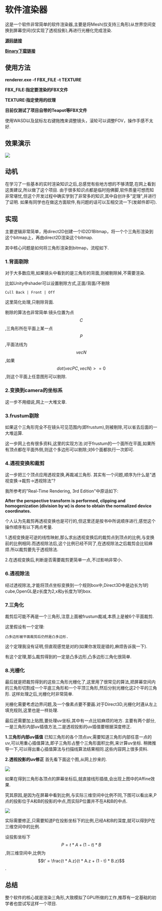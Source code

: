 ﻿<script type="text/javascript" async="" src="https://cdn.mathjax.org/mathjax/latest/MathJax.js?config=TeX-MML-AM_CHTML"> </script>

# 软件渲染器 
这是一个软件非常简单的软件渲染器,主要是将Mesh(仅支持三角形)从世界空间变换到屏幕空间(仅实现了透视投影),再进行光栅化完成渲染.

__[源码链接](https://github.com/knightlyj/renderer)__

__[Binary下载链接](https://github.com/knightlyj/renderer/releases/download/1.0.0/renderer.rar)__

## 使用方法

__renderer.exe -f FBX_FILE -t TEXTURE__

__FBX_FILE:指定要渲染的FBX文件__

__TEXTURE:指定使用的纹理__

__目前仅测试了项目自带的Teapot等FBX文件__

使用WASD以及鼠标左右键拖拽来调整镜头，滚轮可以调整FOV，操作手感不太好.

## 效果演示

![](https://raw.githubusercontent.com/knightlyj/renderer/master/docs/img/teapot.png)

## 动机
在学习了一些基本的实时渲染知识之后,总感觉有些地方想的不够清楚,在网上看到这类建议,所以做了这个项目.
由于很多知识点都是临时抱佛脚,软件质量可想而知非常堪忧,但这个开发过程中确实学到了非常多的知识,其中自创许多"定理",并进行了证明.
如果有同学也在做这方面软件,有问题的话可以互相交流一下(发邮件即可).

## 实现
主要逻辑非常简单，用direct2D创建一个ID2D1Bitmap，将一个个三角形渲染到这个bitmap上，再由direct2D渲染这个bitmap.

其中核心问题是如何将三角形渲染到bitmap，流程如下.

### 1.背面剔除
对于大多数应用,如果镜头中看到的是三角形的背面,则被剔除掉,不需要渲染.

比如Unity中shader可以设置剔除方式,正面/背面/不剔除
```
Cull Back | Front | Off
```

这里简化处理,只剔除背面.

剔除的算法也非常简单:镜头位置为点$$C$$,三角形所在平面上某一点$$P$$,平面法线为$$vec{N}$$,如果$$dot(vec{PC}, vec{N}) >= 0$$,则这个平面上任意图形可以剔除.

### 2.变换到camera的坐标系
这一步不用细说,网上一大堆文章.

### 3.frustum剔除
如果这个三角形完全不在镜头可见范围内(即frustum),则被剔除,可以省去后面的一大堆运算.

这一步网上也有很多资料,这里的实现方法:对于frustum的一个面所在平面,如果所有顶点都在平面外侧,则这个多边形可以剔除;对6个面都执行一次即可.

### 4.透视变换和裁剪
这一步把三个顶点应用透视变换,再裁减三角形.
其实有一个问题,顺序为什么是"透视变换->裁剪->透视除法"?

我所参考的"Real-Time Rendering, 3rd Edition"中原话如下:

__After the perspective transform is performed, clipping and homogenization (division by w) is done to obtain the normalized device coordinates.__

个人认为先裁剪再透视变换也是可行的,但这里还是按书中所说顺序进行,感觉这个操作顺序有以下两点考量.

  1.透视变换是可逆的线性映射,那么求出透视变换后的裁剪点到顶点的比例,与变换前的比例相同.而透视除法后,这个比例已经不同了,在透视除法之后裁剪会比较麻烦.所以裁剪要先于透视除法.
  
  2.在透视变换后,判断是否需要裁剪更简单一点,不过影响非常小.

### 6.透视除法
经过透视除法,才能将顶点坐标变换到一个规则box中,Direct3D中是边长为1的cube,OpenGL是z长度为2,x和y长度为1的box.

### 7.三角化 
裁剪后可能不再是一个三角形,注意上面被frustum裁减,本质上是被6个平面裁剪.

这里假设有一个定理:
```
凸多边形被平面裁剪后仍然是凸多边形.
```
这个定理我没有证明,但直观感觉是对的(如果你发现是错的,麻烦告诉我一下).

有这个定理,那么裁剪得到的一定是凸多边形,凸多边形三角化很简单.

### 8.光栅化
最后就是把裁剪得到的这些三角形光栅化了,这里用了很常见的算法,把屏幕空间内的三角形切割成一个平底三角形和一个平顶三角形,然后分别光栅化这2个平的三角形.
这样处理之后,光栅化时非常简单.

光栅化需要考虑边界问题,及一个像素点要不要画.对于Direct3D,光栅化时遵从左上填充规则,这里也是一样处理.

最后还需要加上贴图,要处理uv坐标,其中有一点比较麻烦的地方.
主要有两个部分,一是三角形内部uv插值方法,二是透视投影的uv插值要根据深度修正.

__1.三角形内部uv插值__
已知三角形的各个顶点uv,需要知道三角形内部任意一点的uv,可以用重心插值算法,即子三角形占整个三角形面积比例,来计算uv坐标.
稍微推导一下,可以得出重心插值算法与扫描线算法结果相同.这些内容网上很多资料.

__2.透视投影的uv修正__
首先看下面这个图,从网上抄来的.

![](https://raw.githubusercontent.com/knightlyj/renderer/master/docs/img/uv-correct.png)

如果在得到三角形各顶点的屏幕坐标后,就直接线形插值,会出现上图中的Affine效果.

究其原因,是因为在屏幕中看到比例,与实际三维空间中比例不同,下图可以看出来,P点的投影位于A和B的投影的中点,而实际P位置并不在A和B的中点.

![](https://raw.githubusercontent.com/knightlyj/renderer/master/docs/img/perspective-uv.png)

实际需要修正,只需要知道P在投影坐标下的比例,已经A和B的深度,就可以得到P在三维空间中的比例.

设投影坐标下$$P = t * A + (1 - t) * B$$,则三维空间中,比例为$$t' = \frac{t * A.z}{t * A.z + (1 - t) * B.z}$$.

## 总结
整个软件的核心就是渲染三角形,大致模拟了GPU所做的工作,推荐有一定基础的初学者也尝试写这样一个项目.
